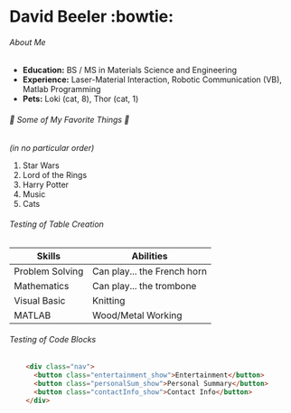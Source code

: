 
# David Beeler :bowtie:

###### About Me

* **Education:** BS / MS in Materials Science and Engineering
* **Experience:** Laser-Material Interaction, Robotic Communication (VB), Matlab Programming
* **Pets:** Loki (cat, 8), Thor (cat, 1)



###### :musical_note: Some of My Favorite Things :musical_note: 
*(in no particular order)*

1. Star Wars
2. Lord of the Rings
3. Harry Potter
4. Music
5. Cats


###### Testing of Table Creation
Skills | Abilities
------------ | -------------
Problem Solving | Can play... the French horn
Mathematics | Can play... the trombone
Visual Basic | Knitting
MATLAB | Wood/Metal Working

###### Testing of Code Blocks
```HTML
    <div class="nav">
      <button class="entertainment_show">Entertainment</button>
      <button class="personalSum_show">Personal Summary</button>
      <button class="contactInfo_show">Contact Info</button>
    </div>
```
